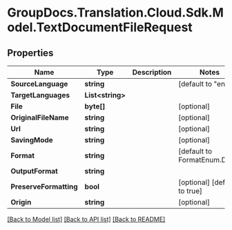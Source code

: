 # GroupDocs.Translation.Cloud.Sdk.Model.TextDocumentFileRequest

## Properties

Name | Type | Description | Notes
------------ | ------------- | ------------- | -------------
**SourceLanguage** | **string** |  | [default to "en"]
**TargetLanguages** | **List&lt;string&gt;** |  | 
**File** | **byte[]** |  | [optional] 
**OriginalFileName** | **string** |  | [optional] 
**Url** | **string** |  | [optional] 
**SavingMode** | **string** |  | [optional] 
**Format** | **string** |  | [default to FormatEnum.Docx]
**OutputFormat** | **string** |  | 
**PreserveFormatting** | **bool** |  | [optional] [default to true]
**Origin** | **string** |  | [optional] 

[[Back to Model list]](../README.md#documentation-for-models) [[Back to API list]](../README.md#documentation-for-api-endpoints) [[Back to README]](../README.md)

